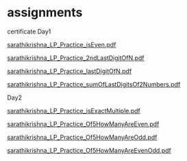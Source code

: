 # assignments
certificate
Day1

[sarathikrishna_LP_Practice_isEven.pdf](https://github.com/sarathikrishna/assignments/files/12010928/sarathikrishna_LP_Practice_isEven.pdf)

[sarathikrishna_LP_Practice_2ndLastDigitOfN.pdf](https://github.com/sarathikrishna/assignments/files/12011361/sarathikrishna_LP_Practice_2ndLastDigitOfN.pdf)

[sarathikrishna_LP_Practice_lastDigitOfN.pdf](https://github.com/sarathikrishna/assignments/files/12011363/sarathikrishna_LP_Practice_lastDigitOfN.pdf)

[sarathikrishna_LP_Practice_sumOfLastDigitsOf2Numbers.pdf](https://github.com/sarathikrishna/assignments/files/12011365/sarathikrishna_LP_Practice_sumOfLastDigitsOf2Numbers.pdf)

Day2


[sarathikrishna_LP_Practice_isExactMultiple.pdf](https://github.com/sarathikrishna/assignments/files/12023585/sarathikrishna_LP_Practice_isExactMultiple.pdf)

[sarathikrishna_LP_Practice_Of5HowManyAreEven.pdf](https://github.com/sarathikrishna/assignments/files/12023587/sarathikrishna_LP_Practice_Of5HowManyAreEven.pdf)

[sarathikrishna_LP_Practice_Of5HowManyAreOdd.pdf](https://github.com/sarathikrishna/assignments/files/12023588/sarathikrishna_LP_Practice_Of5HowManyAreOdd.pdf)

[sarathikrishna_LP_Practice_Of5HowManyAreEvenOdd.pdf](https://github.com/sarathikrishna/assignments/files/12023590/sarathikrishna_LP_Practice_Of5HowManyAreEvenOdd.pdf)


